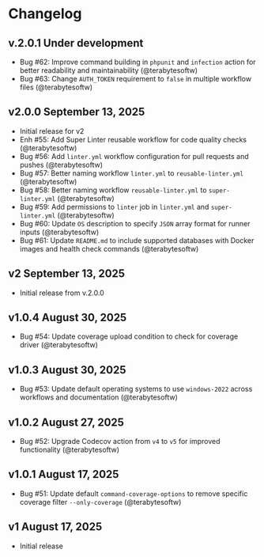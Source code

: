 # Changelog

## v.2.0.1 Under development

- Bug #62: Improve command building in `phpunit` and `infection` action for better readability and maintainability (@terabytesoftw)
- Bug #63: Change `AUTH_TOKEN` requirement to `false` in multiple workflow files (@terabytesoftw)

## v2.0.0 September 13, 2025

- Initial release for v2
- Enh #55: Add Super Linter reusable workflow for code quality checks (@terabytesoftw)
- Bug #56: Add `linter.yml` workflow configuration for pull requests and pushes (@terabytesoftw)
- Bug #57: Better naming workflow `linter.yml` to `reusable-linter.yml` (@terabytesoftw)
- Bug #58: Better naming workflow `reusable-linter.yml` to `super-linter.yml` (@terabytesoftw)
- Bug #59: Add permissions to `linter` job in `linter.yml` and `super-linter.yml` (@terabytesoftw)
- Bug #60: Update `OS` description to specify `JSON` array format for runner inputs (@terabytesoftw)
- Bug #61: Update `README.md` to include supported databases with Docker images and health check commands (@terabytesoftw)

## v2 September 13, 2025

- Initial release from v.2.0.0

## v1.0.4 August 30, 2025

- Bug #54: Update coverage upload condition to check for coverage driver (@terabytesoftw)

## v1.0.3 August 30, 2025

- Bug #53: Update default operating systems to use `windows-2022` across workflows and documentation (@terabytesoftw)

## v1.0.2 August 27, 2025

- Bug #52: Upgrade Codecov action from `v4` to `v5` for improved functionality (@terabytesoftw)

## v1.0.1 August 17, 2025

- Bug #51: Update default `command-coverage-options` to remove specific coverage filter `--only-coverage` (@terabytesoftw)

## v1 August 17, 2025

- Initial release
